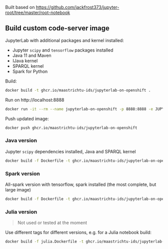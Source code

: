 Built based on https://github.com/jackfrost373/jupyter-root/tree/master/root-notebook

## Build custom code-server image

JupyterLab with additional packages and kernel installed:

* Jupyter `scipy` and `tensorflow` packages installed
* Java 11 and Maven
* IJava kernel
* SPARQL kernel
* Spark for Python

Build:

```bash
docker build -t ghcr.io/maastrichtu-ids/jupyterlab-on-openshift .
```

Run on http://localhost:8888

```bash
docker run -it --rm --name jupyterlab-on-openshift -p 8888:8888 -e JUPYTER_NOTEBOOK_PASSWORD=password ghcr.io/maastrichtu-ids/jupyterlab-on-openshift
```

Push updated image:

```bash
docker push ghcr.io/maastrichtu-ids/jupyterlab-on-openshift
```

### Java version

Jupyter `scipy` dependencies installed, Java and SPARQL kernel

```bash
docker build -f Dockerfile -t ghcr.io/maastrichtu-ids/jupyterlab-on-openshift:java .
```

### Spark version

All-spark version with tensorflow, spark installed (the most complete, but large image)

```bash
docker build -f Dockerfile -t ghcr.io/maastrichtu-ids/jupyterlab-on-openshift:spark .
```

### Julia version

> Not used or tested at the moment

Use different tags for different versions, e.g. for a Julia notebook build:

```bash
docker build -f julia.Dockerfile -t ghcr.io/maastrichtu-ids/jupyterlab-on-openshift:julia .
```

